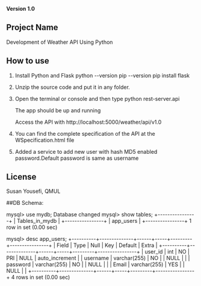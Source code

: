 
**Version 1.0**


## Project Name

Development of Weather API Using Python

## How to use


1. Install Python and Flask
	python --version
	pip --version
	pip install flask
	
2. Unzip the source code and put it in any folder.
3. Open the terminal or console and then type python rest-server.api

	The app should be up and running

	Access the API with http://localhost:5000/weather/api/v1.0

4. You can find the complete specification of the API at the WSpecification.html file

5. Added a service to add new user with hash MD5 enabled password.Default password is same as username

## License
Susan Yousefi, QMUL






##DB Schema:

mysql> use mydb;
Database changed
mysql> show tables;
+----------------+
| Tables_in_mydb |
+----------------+
| app_users      |
+----------------+
1 row in set (0.00 sec)

mysql> desc app_users;
+----------+--------------+------+-----+---------+----------------+
| Field    | Type         | Null | Key | Default | Extra          |
+----------+--------------+------+-----+---------+----------------+
| user_id  | int          | NO   | PRI | NULL    | auto_increment |
| username | varchar(255) | NO   |     | NULL    |                |
| password | varchar(255) | NO   |     | NULL    |                |
| Email    | varchar(255) | YES  |     | NULL    |                |
+----------+--------------+------+-----+---------+----------------+
4 rows in set (0.00 sec) 
